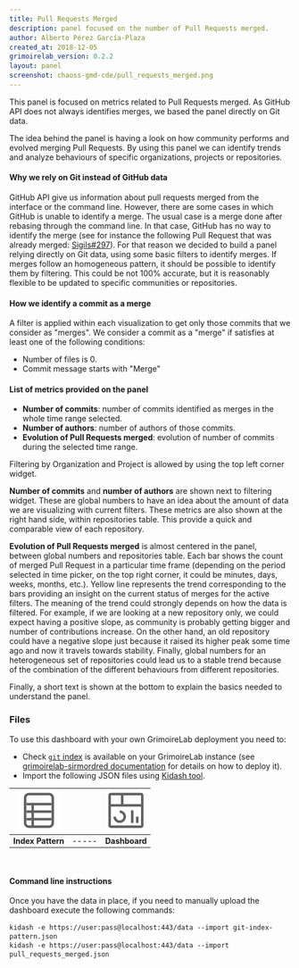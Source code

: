 ```yaml
---
title: Pull Requests Merged
description: panel focused on the number of Pull Requests merged.
author: Alberto Pérez García-Plaza
created_at: 2018-12-05
grimoirelab_version: 0.2.2
layout: panel
screenshot: chaoss-gmd-cde/pull_requests_merged.png
---
```


This panel is focused on metrics related to Pull Requests merged. As GitHub API does not
always identifies merges, we based the panel directly on Git data.

The idea behind the panel is having a look on how community performs and evolved merging Pull
Requests. By using this panel we can identify trends and analyze behaviours of specific
organizations, projects or repositories.

#### Why we rely on Git instead of GitHub data

GitHub API give us information about pull requests merged from the interface or the command
line. However, there are some cases in which GitHub is unable to identify a merge. The usual
case is a merge done after rebasing through the command line. In that case, GitHub has no
way to identify the merge (see for instance the following Pull Request that was already merged:
[Sigils#297](https://github.com/chaoss/grimoirelab-sigils/pull/297)).
For that reason we decided to build a panel relying directly on Git data, using some basic
filters to identify merges. If merges follow an homogeneous pattern, it should be possible
to identify them by filtering. This could be not 100% accurate, but it is reasonably flexible
to be updated to specific communities or repositories.

#### How we identify a commit as a merge

A filter is applied within each visualization to get only those commits that we consider as
"merges". We consider a commit as a "merge" if satisfies at least one of the following
conditions:

* Number of files is 0.
* Commit message starts with "Merge"

#### List of metrics provided on the panel
* **Number of commits**: number of commits identified as merges in the whole time range
selected.
* **Number of authors**: number of authors of those commits.
* **Evolution of Pull Requests merged**: evolution of number of commits during the selected
time range.

Filtering by Organization and Project is allowed by using the top left corner
widget.

**Number of commits** and **number of authors** are shown next to filtering widget.
These are global numbers to have an idea about the amount of data we are visualizing
with current filters. These metrics are also shown at the right hand side, within
repositories table. This provide a quick and comparable view of each repository.

**Evolution of Pull Requests merged** is almost centered in the panel, between global
numbers and repositories table. Each bar shows the count of merged Pull Request in a particular
time frame (depending on the period selected in time picker, on the top right corner,
it could be minutes, days, weeks, months, etc.). Yellow line represents the trend
corresponding to the bars providing an insight on the current status of merges for the
active filters. The meaning of the trend could strongly depends on how the data is filtered.
For example, if we are looking at a new repository only, we could expect having a positive
slope, as community is probably getting bigger and number of contributions increase. On the
other hand, an old repository could have a negative slope just because it raised its
higher peak some time ago and now it travels towards stability. Finally, global numbers
for an heterogeneous set of repositories could lead us to a stable trend because of the
combination of the different behaviours from different repositories.

Finally, a short text is shown at the bottom to explain the basics needed to understand
the panel.


### Files
To use this dashboard with your own GrimoireLab deployment you need to:
* Check [`git` index][git-schema] is available on your GrimoireLab instance
(see [grimoirelab-sirmordred documentation][sirmordred-git] for details on how to deploy it).
* Import the following JSON files using [Kidash tool](https://github.com/chaoss/grimoirelab-kidash/).

| [![Index Pattern][ip-icon]][index-pattern] | | [![Dashboard][dash-icon]][dashboard] |
| :---------: | ---------- | :-------------: |
| **Index Pattern** | ----- | **Dashboard** |

<br />

#### Command line instructions
Once you have the data in place, if you need to manually upload the dashboard execute the
following commands:
```
kidash -e https://user:pass@localhost:443/data --import git-index-pattern.json
kidash -e https://user:pass@localhost:443/data --import pull_requests_merged.json
```

[git-schema]: https://github.com/chaoss/grimoirelab-elk/blob/master/schema/git.csv
[sirmordred-git]: https://github.com/chaoss/grimoirelab-sirmordred#git-
[dash-icon]: ../assets/images/icons/dashboard.png
[ip-icon]: ../assets/images/icons/file-ruled.png
[index-pattern]: https://raw.githubusercontent.com/chaoss/grimoirelab-sigils/master/chaoss-gmd-cde/git-index-pattern.json
[dashboard]: https://raw.githubusercontent.com/chaoss/grimoirelab-sigils/master/chaoss-gmd-cde/pull_requests_merged.json
